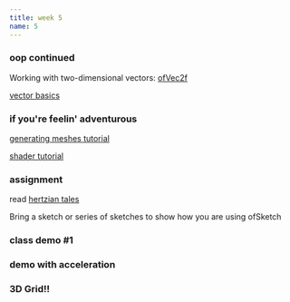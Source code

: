 ```yaml
---
title: week 5
name: 5
---
```


<h3 class="text-muted">oop continued</h3>

Working with two-dimensional vectors: <a href="http://www.openframeworks.cc/documentation/math/ofVec2f.html" target="_blank" class="inline">ofVec2f</a>

<a href="http://www.openframeworks.cc/tutorials/c++%20concepts/001_stl_vectors_basic.html" target="_blank" class="inline">vector basics</a>

<h3 class="text-muted">if you're feelin' adventurous</h3>

<a href="http://openframeworks.cc/tutorials/graphics/generativemesh.html" target="_blank" class="inline">generating meshes tutorial</a>

<a href="http://openframeworks.cc/tutorials/graphics/shaders.html" target="_blank" class="inline">shader tutorial</a>

<h3 class="text-muted">assignment</h3>

read <a href="{{site.url}}/media/pdfs/HertzianTales.pdf" class="inline" target="_blank">hertzian tales</a>

Bring a sketch or series of sketches to show how you are using ofSketch

<h3 class="text-muted">class demo #1</h3>

<div data-gist-id="0f985c07bc066add04f8" data-gist-file="blackHole.cpp"></div>

<div data-gist-id="0f985c07bc066add04f8" data-gist-file="Matter.h"></div>


<h3 class="text-muted">demo with acceleration</h3>

<div data-gist-id="f898dc7470e548639aea" data-gist-file="blackHole.cpp"></div>

<div data-gist-id="f898dc7470e548639aea" data-gist-file="Matter.h"></div>

<h3 class="text-muted">3D Grid!!</h3>

<div data-gist-id="6a76b1076d251be8bbb6"></div>